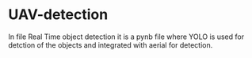# UAV-detection

In file Real Time object detection it is a pynb file where YOLO is used for detction of the objects and integrated with aerial for detection.
